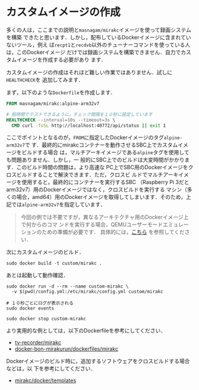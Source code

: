 # カスタムイメージの作成

多くの人は，ここまでの説明と`masnagam/mirakc`イメージを使って録画システムを構築
できたと思います．しかし，配布しているDockerイメージに含まれていないツール，例え
ば`recpt1`と`recdvb`以外のチューナーコマンドを使っている人は，このDockerイメージ
だけでは録画システムを構築できません．自力でカスタムイメージを作成する必要があり
ます．

カスタムイメージの作成はそれほど難しい作業ではありません．試しに`HEALTHCHECK`を
追加してみます．

まず，以下のような`Dockerfile`を作成します．

```Dockerfile
FROM masnagam/mirakc:alpine-arm32v7

# 短時間でテストできるように，チェック間隔を１０秒に設定しています
HEALTHCHECK --interval=10s --timeout=3s \
  CMD curl -fsSL http://localhost:40772/api/status || exit 1
```

ここでポイントとなるのが，`FROM`に指定したDockerイメージのタグ`alpine-arm32v7`で
す．最終的にmirakcコンテナーを動作させるSBC上でカスタムイメージをビルドする場合
は，マルチアーキイメージである`alpine`タグを使用しても問題ありません．しかし，一
般的にSBC上でのビルドは大変時間がかかります．このビルド時間の問題は，より高速な
PC上でSBC用のDockerイメージをクロスビルドすることで解決できます．ただ，クロスビ
ルドでマルチアーキイメージを使用すると，最終的にコンテナーを実行するSBC
（Raspberry Pi 3だとarm32v7）用のDockerイメージではなく，クロスビルドを実行する
マシン（多くの場合，amd64）用のDockerイメージを取得してしまいます．そのため，上
記では`alpine-arm32v7`を指定しています．

> 今回の例では不要ですが，異なるアーキテクチャ用のDockerイメージ上で何からのコマ
> ンドを実行する場合，QEMUユーザーモードエミュレーションのための準備が必要です．
> 具体的には，[こちら](https://github.com/masnagam/mirakc/blob/master/.github/workflows/docker.yml#L36)
> を参照してください．

次にカスタムイメージのビルド．

```shell
sudo docker build -t custom/mirakc .
```

あとは起動して動作確認．

```shell
sudo docker run -d --rm --name custom-mirakc \
  -v $(pwd)/config.yml:/etc/mirakc/config.yml custom/mirakc

# １０秒ごとにログが表示される
sudo docker events

sudo docker stop custom-mirakc
```

より実用的な例としては，以下のDockerfileを参考にしてください．

* [tv-recorder/mirakc](https://github.com/collelog/tv-recorder/tree/master/mirakc)
* [docker-bon-mirakurun/dockerfiles/mirakc](https://github.com/68fpjc/docker-bon-mirakurun/blob/master/dockerfiles/mirakc)

Dockerイメージのビルド時に，追加するソフトウェアをクロスビルドする場合などは，以
下を参考にしてください．

* [mirakc/docker/templates](https://github.com/masnagam/mirakc/tree/master/docker/templates)
